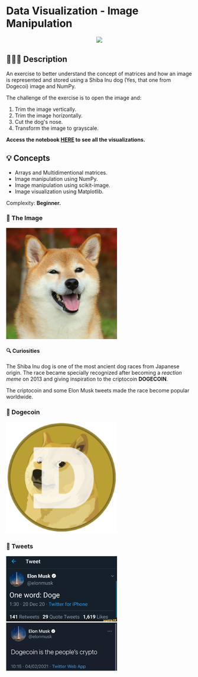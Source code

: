 # Data Visualization - Image Manipulation

<div align="center"><img src="https://img.shields.io/badge/numpy-%23013243.svg?style=for-the-badge&logo=numpy&logoColor=white">
</div>

## 👨🏻‍🏫 Description
An exercise to better understand the concept of matrices and how an image is represented and stored using a Shiba Inu dog (Yes, that one from Dogecoi) image and NumPy.

The challenge of the exercise is to open the image and:

1. Trim the image vertically.
2. Trim the image horizontally.
3. Cut the dog's nose.
4. Transform the image to grayscale.

**Access the notebook [HERE](https://nbviewer.org/github/ewerthonk/dataviz-olympics/blob/main/dataviz-olympics.ipynb) to see all the visualizations.**

## 💡 Concepts
- Arrays and Multidimentional matrices.
- Image manipulation using NumPy.
- Image manipulation using scikit-image.
- Image visualization using Matplotlib.

Complexity: **Beginner.**

### 🌇 The Image
<img src="imgs/shiba_inu.jpg" width="300">

#### 🔍 Curiosities

The Shiba Inu dog is one of the most ancient dog races from Japanese origin. The race became specially recognized after becoming a *reaction meme* on 2013 and giving inspiration to the criptocoin **DOGECOIN**.

The criptocoin and some Elon Musk tweets made the race become popular worldwide.

### 🌇 Dogecoin
<img src="imgs/dogecoin.png" width="300">

### 🌇 Tweets
<img src="imgs/tweet1.jpg" width="300">

<img src="imgs/tweet2.jpg" width="300">
